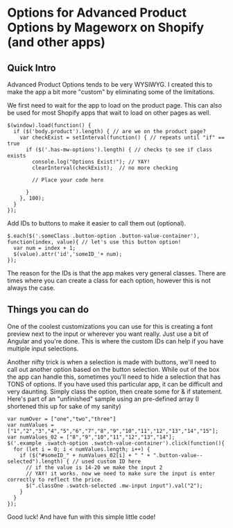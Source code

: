 # Options for Advanced Product Options by Mageworx on Shopify (and other apps)

## Quick Intro

Advanced Product Options tends to be very WYSIWYG. I created this to make the app a bit more "custom" by eliminating some of the limitations.

We first need to wait for the app to load on the product page. This can also be used for most Shopify apps that wait to load on other pages as well.

```
$(window).load(function() {
  if ($('body.product').length) { // are we on the product page?
    var checkExist = setInterval(function() { // repeats until "if" == true
      if ($('.has-mw-options').length) { // checks to see if class exists
        console.log("Options Exist!"); // YAY!
        clearInterval(checkExist);  // no more checking

        // Place your code here 

      }
    }, 100);
  }
});
```

Add IDs to buttons to make it easier to call them out (optional).
```
$.each($('.someClass .button-option .button-value-container'), function(index, value){ // let's use this button option!
  var num = index + 1;
  $(value).attr('id','someID_'+ num);
});
```

The reason for the IDs is that the app makes very general classes. There are times where you can create a class for each option, however this is not always the case.

## Things you can do

One of the coolest customizations you can use for this is creating a font preview next to the input or wherever you want really. Just use a bit of Angular and you're done. This is where the custom IDs can help if you have multiple input selections.

Another nifty trick is when a selection is made with buttons, we'll need to call out another option based on the button selection. While out of the box the app can handle this, sometimes you'll need to hide a selection that has TONS of options. If you have used this particular app, it can be difficult and very daunting.
Simply class the option, then create some for & if statement. Here's part of an "unfinished" sample using an pre-defined array (I shortened this up for sake of my sanity)
```
var numOver = ["one","two","three"]
var numValues = ["1","2","3","4","5","6","7","8","9","10","11","12","13","14","15"];
var numValues_02 = ["8","9","10","11","12","13","14"];
$('.example .swatch-option .swatch-value-container').click(function(){
  for (let i = 0; i < numValues.length; i++) {
    if ($("#someID_" + numValues_02[i] + " " + ".button-value--selected").length) { // used custom ID here
      // if the value is 14-20 we make the input 2
      // YAY! it works. now we need to make sure the input is enter correctly to reflect the price.
      $(".classOne .swatch-selected .mw-input input").val("2");
    }
  }
});
```

Good luck! And have fun with this simple little code!
